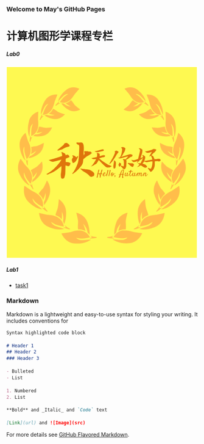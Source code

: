 ### Welcome to May's GitHub Pages


# 计算机图形学课程专栏
<h5>Lab0</h5>
  <img src="https://github.com/May19990823/May19990823.github.io/blob/master/p201812213502036.png">


<h5>Lab1</h5>
<ul>
  <li><a href="https://github.com/May19990823/May19990823.github.io/blob/master/%E5%AE%9E%E9%AA%8C%E4%B8%80/demos(%E7%BB%93%E6%9E%9C%E5%B1%95%E7%A4%BA)/lab1-task1.html">task1</a>
    </li>
 </ul>

### Markdown

Markdown is a lightweight and easy-to-use syntax for styling your writing. It includes conventions for

```markdown
Syntax highlighted code block

# Header 1
## Header 2
### Header 3

- Bulleted
- List

1. Numbered
2. List

**Bold** and _Italic_ and `Code` text

[Link](url) and ![Image](src)
```

For more details see [GitHub Flavored Markdown](https://guides.github.com/features/mastering-markdown/).


